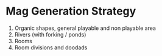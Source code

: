 # Mag Generation Strategy
1. Organic shapes, general playable and non playable area
2. Rivers (with forking / ponds)
3. Rooms
4. Room divisions and doodads